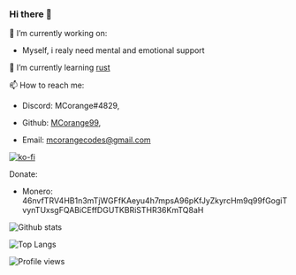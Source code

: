 ### Hi there 👋

🔭 I’m currently working on: 
  
   - Myself, i realy need mental and emotional support

🌱 I’m currently learning [rust](https://www.rust-lang.org/)

📫 How to reach me: 


   - Discord: MCorange#4829,
  
   - Github: [MCorange99](https://github.com/MCorange99),
  
   - Email: mcorangecodes@gmail.com

[![ko-fi](https://ko-fi.com/img/githubbutton_sm.svg)](https://ko-fi.com/J3J2POJSS)

Donate:
   - Monero: 46nvfTRV4HB1n3mTjWGFfKAeyu4h7mpsA96pKfJyZkyrcHm9q99fGogiTvynTUxsgFQABiCEffDGUTKBRiSTHR36KmTQ8aH

<!--
**MCorange99/MCorange99** is a ✨ _special_ ✨ repository because its `README.md` (this file) appears on your GitHub profile.

Here are some ideas to get you started:

- 🔭 I’m currently working on ...
- 🌱 I’m currently learning ...
- 👯 I’m looking to collaborate on ...
- 🤔 I’m looking for help with ...
- 💬 Ask me about ...
- 📫 How to reach me: ...
- 😄 Pronouns: ...
- ⚡ Fun fact: ...
-->

![Github stats](https://github-readme-stats.vercel.app/api?username=MCorange99&show_icons=true&theme=tokyonight)

![Top Langs](https://github-readme-stats.vercel.app/api/top-langs/?username=MCorange99&layout=compact&theme=tokyonight)

![Profile views](https://gpvc.arturio.dev/MCorange99)

